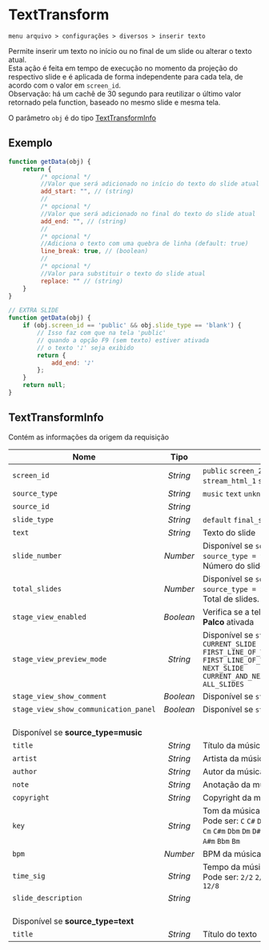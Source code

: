 # TextTransform

`menu arquivo > configurações > diversos > inserir texto`

Permite inserir um texto no início ou no final de um slide ou alterar o texto atual.<br>
Esta ação é feita em tempo de execução no momento da projeção do respectivo slide e é aplicada de forma independente para cada tela, de acordo com o valor em `screen_id`.<br>
Observação: há um cachê de 30 segundo para reutilizar o último valor retornado pela function, baseado no mesmo slide e mesma tela.

O parâmetro `obj` é do tipo [TextTransformInfo](#texttransforminfo)

## Exemplo

```javascript
function getData(obj) {
    return {
         /* opcional */
         //Valor que será adicionado no início do texto do slide atual
         add_start: "", // (string)
         //
         /* opcional */
         //Valor que será adicionado no final do texto do slide atual
         add_end: "", // (string)
         //
         /* opcional */
         //Adiciona o texto com uma quebra de linha (default: true)
         line_break: true, // (boolean)
         //
         /* opcional */
         //Valor para substituir o texto do slide atual
         replace: "" // (string)
    }
}
```

```javascript
// EXTRA SLIDE
function getData(obj) {
    if (obj.screen_id == 'public' && obj.slide_type == 'blank') {
        // Isso faz com que na tela 'public'
        // quando a opção F9 (sem texto) estiver ativada
        // o texto '♪' seja exibido
        return {
            add_end: '♪'
        };
    }
    return null;
}
```

## TextTransformInfo
Contém as informações da origem da requisição

| Nome | Tipo  | Descrição |
| ---- | :---: | ------------|
| `screen_id` | _String_ | `public` `screen_2` `screen_3` `screen_?` `stream_image` `stream_html_1` `stream_html_2` `stream_html_3` |
| `source_type` | _String_ | `music` `text` `unknown` |
| `source_id` | _String_ |  |
| `slide_type` | _String_ | `default` `final_slide` `wallpaper` `blank` `black` |
| `text` | _String_ | Texto do slide |
| `slide_number` | _Number_ | Disponível se `source_type = music` ou `source_type = text`.<br>Número do slide. Começa em 1. |
| `total_slides` | _Number_ | Disponível se `source_type = music` ou `source_type = text`.<br>Total de slides. |
| `stage_view_enabled` | _Boolean_ | Verifica se a tela está com a opção **Visão do Palco** ativada |
| `stage_view_preview_mode` | _String_ | Disponível se `stage_view_enabled = true`<br>`CURRENT_SLIDE`<br>`FIRST_LINE_OF_THE_NEXT_SLIDE_WITH_SEPARATOR`<br>`FIRST_LINE_OF_THE_NEXT_SLIDE_WITHOUT_SEPARATOR`<br>`NEXT_SLIDE`<br>`CURRENT_AND_NEXT_SLIDE`<br>`ALL_SLIDES` |
| `stage_view_show_comment` | _Boolean_ | Disponível se `stage_view_enabled = true` |
| `stage_view_show_communication_panel` | _Boolean_ | Disponível se `stage_view_enabled = true` |
| <br>Disponível se **source_type=music** |  |  |
| `title` | _String_ | Título da música |
| `artist` | _String_ | Artista da música |
| `author` | _String_ | Autor da música |
| `note` | _String_ | Anotação da música |
| `copyright` | _String_ | Copyright da música |
| `key` | _String_ | Tom da música.<br>Pode ser: `C` `C#` `Db` `D` `D#` `Eb` `E` `F` `F#` `Gb` `G` `G#` `Ab` `A` `A#` `Bb` `B` `Cm` `C#m` `Dbm` `Dm` `D#m` `Ebm` `Em` `Fm` `F#m` `Gbm` `Gm` `G#m` `Abm` `Am` `A#m` `Bbm` `Bm` |
| `bpm` | _Number_ | BPM da música |
| `time_sig` | _String_ | Tempo da música.<br>Pode ser: `2/2` `2/4` `3/4` `4/4` `5/4` `6/4` `3/8` `6/8` `7/8` `9/8` `12/8` |
| `slide_description` | _String_ |  |
| <br>Disponível se **source_type=text** |  |  |
| `title` | _String_ | Título do texto |